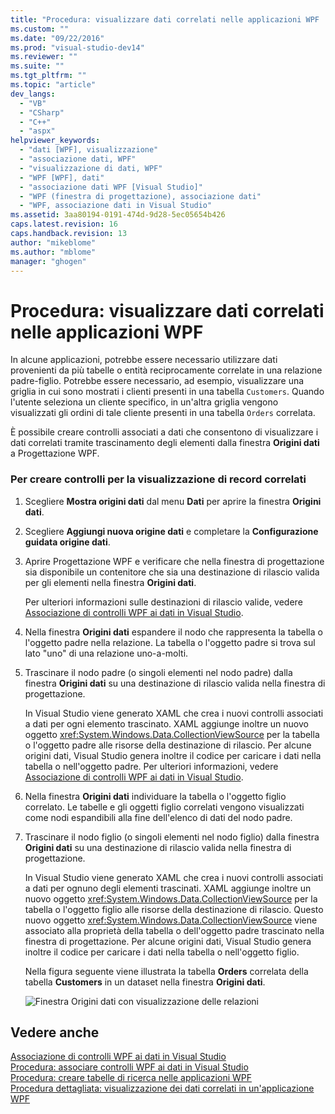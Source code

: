 ```yaml
---
title: "Procedura: visualizzare dati correlati nelle applicazioni WPF | Microsoft Docs"
ms.custom: ""
ms.date: "09/22/2016"
ms.prod: "visual-studio-dev14"
ms.reviewer: ""
ms.suite: ""
ms.tgt_pltfrm: ""
ms.topic: "article"
dev_langs: 
  - "VB"
  - "CSharp"
  - "C++"
  - "aspx"
helpviewer_keywords: 
  - "dati [WPF], visualizzazione"
  - "associazione dati, WPF"
  - "visualizzazione di dati, WPF"
  - "WPF [WPF], dati"
  - "associazione dati WPF [Visual Studio]"
  - "WPF (finestra di progettazione), associazione dati"
  - "WPF, associazione dati in Visual Studio"
ms.assetid: 3aa80194-0191-474d-9d28-5ec05654b426
caps.latest.revision: 16
caps.handback.revision: 13
author: "mikeblome"
ms.author: "mblome"
manager: "ghogen"
---
```

# Procedura: visualizzare dati correlati nelle applicazioni WPF
In alcune applicazioni, potrebbe essere necessario utilizzare dati provenienti da più tabelle o entità reciprocamente correlate in una relazione padre\-figlio.  Potrebbe essere necessario, ad esempio, visualizzare una griglia in cui sono mostrati i clienti presenti in una tabella `Customers`.  Quando l'utente seleziona un cliente specifico, in un'altra griglia vengono visualizzati gli ordini di tale cliente presenti in una tabella `Orders` correlata.  
  
 È possibile creare controlli associati a dati che consentono di visualizzare i dati correlati tramite trascinamento degli elementi dalla finestra **Origini dati** a Progettazione WPF.  
  
### Per creare controlli per la visualizzazione di record correlati  
  
1.  Scegliere **Mostra origini dati** dal menu **Dati** per aprire la finestra **Origini dati**.  
  
2.  Scegliere **Aggiungi nuova origine dati** e completare la **Configurazione guidata origine dati**.  
  
3.  Aprire Progettazione WPF e verificare che nella finestra di progettazione sia disponibile un contenitore che sia una destinazione di rilascio valida per gli elementi nella finestra **Origini dati**.  
  
     Per ulteriori informazioni sulle destinazioni di rilascio valide, vedere [Associazione di controlli WPF ai dati in Visual Studio](../data-tools/bind-wpf-controls-to-data-in-visual-studio1.md).  
  
4.  Nella finestra **Origini dati** espandere il nodo che rappresenta la tabella o l'oggetto padre nella relazione.  La tabella o l'oggetto padre si trova sul lato "uno" di una relazione uno\-a\-molti.  
  
5.  Trascinare il nodo padre \(o singoli elementi nel nodo padre\) dalla finestra **Origini dati** su una destinazione di rilascio valida nella finestra di progettazione.  
  
     In Visual Studio viene generato XAML che crea i nuovi controlli associati a dati per ogni elemento trascinato.  XAML aggiunge inoltre un nuovo oggetto <xref:System.Windows.Data.CollectionViewSource> per la tabella o l'oggetto padre alle risorse della destinazione di rilascio.  Per alcune origini dati, Visual Studio genera inoltre il codice per caricare i dati nella tabella o nell'oggetto padre.  Per ulteriori informazioni, vedere [Associazione di controlli WPF ai dati in Visual Studio](../data-tools/bind-wpf-controls-to-data-in-visual-studio1.md).  
  
6.  Nella finestra **Origini dati** individuare la tabella o l'oggetto figlio correlato.  Le tabelle e gli oggetti figlio correlati vengono visualizzati come nodi espandibili alla fine dell'elenco di dati del nodo padre.  
  
7.  Trascinare il nodo figlio \(o singoli elementi nel nodo figlio\) dalla finestra **Origini dati** su una destinazione di rilascio valida nella finestra di progettazione.  
  
     In Visual Studio viene generato XAML che crea i nuovi controlli associati a dati per ognuno degli elementi trascinati.  XAML aggiunge inoltre un nuovo oggetto <xref:System.Windows.Data.CollectionViewSource> per la tabella o l'oggetto figlio alle risorse della destinazione di rilascio.  Questo nuovo oggetto <xref:System.Windows.Data.CollectionViewSource> viene associato alla proprietà della tabella o dell'oggetto padre trascinato nella finestra di progettazione.  Per alcune origini dati, Visual Studio genera inoltre il codice per caricare i dati nella tabella o nell'oggetto figlio.  
  
     Nella figura seguente viene illustrata la tabella **Orders** correlata della tabella **Customers** in un dataset nella finestra **Origini dati**.  
  
     ![Finestra Origini dati con visualizzazione delle relazioni](~/data-tools/media/datasources2.gif "DataSources2")  
  
## Vedere anche  
 [Associazione di controlli WPF ai dati in Visual Studio](../data-tools/bind-wpf-controls-to-data-in-visual-studio1.md)   
 [Procedura: associare controlli WPF ai dati in Visual Studio](../data-tools/bind-wpf-controls-to-data-in-visual-studio2.md)   
 [Procedura: creare tabelle di ricerca nelle applicazioni WPF](../data-tools/create-lookup-tables-in-wpf-applications.md)   
 [Procedura dettagliata: visualizzazione dei dati correlati in un'applicazione WPF](../data-tools/walkthrough-displaying-related-data-in-a-wpf-application.md)